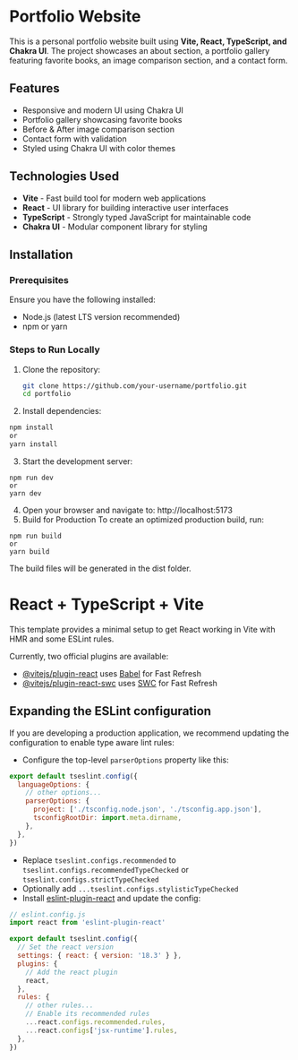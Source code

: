 # Portfolio Website
This is a personal portfolio website built using **Vite, React, TypeScript, and Chakra UI**. The project showcases an about section, a portfolio gallery featuring favorite books, an image comparison section, and a contact form.

## Features
- Responsive and modern UI using Chakra UI
- Portfolio gallery showcasing favorite books
- Before & After image comparison section
- Contact form with validation
- Styled using Chakra UI with color themes

## Technologies Used
- **Vite** - Fast build tool for modern web applications
- **React** - UI library for building interactive user interfaces
- **TypeScript** - Strongly typed JavaScript for maintainable code
- **Chakra UI** - Modular component library for styling

## Installation

### Prerequisites
Ensure you have the following installed:
- Node.js (latest LTS version recommended)
- npm or yarn

### Steps to Run Locally
1. Clone the repository:
   ```sh
   git clone https://github.com/your-username/portfolio.git
   cd portfolio 
   ```
2. Install dependencies:
```sh
npm install
or
yarn install
```
3. Start the development server:
```
npm run dev
or
yarn dev
```
4. Open your browser and navigate to:
http://localhost:5173
5. Build for Production
To create an optimized production build, run:
```
npm run build
or
yarn build
```
The build files will be generated in the dist folder.

# React + TypeScript + Vite

This template provides a minimal setup to get React working in Vite with HMR and some ESLint rules.

Currently, two official plugins are available:

- [@vitejs/plugin-react](https://github.com/vitejs/vite-plugin-react/blob/main/packages/plugin-react/README.md) uses [Babel](https://babeljs.io/) for Fast Refresh
- [@vitejs/plugin-react-swc](https://github.com/vitejs/vite-plugin-react-swc) uses [SWC](https://swc.rs/) for Fast Refresh

## Expanding the ESLint configuration

If you are developing a production application, we recommend updating the configuration to enable type aware lint rules:

- Configure the top-level `parserOptions` property like this:

```js
export default tseslint.config({
  languageOptions: {
    // other options...
    parserOptions: {
      project: ['./tsconfig.node.json', './tsconfig.app.json'],
      tsconfigRootDir: import.meta.dirname,
    },
  },
})
```

- Replace `tseslint.configs.recommended` to `tseslint.configs.recommendedTypeChecked` or `tseslint.configs.strictTypeChecked`
- Optionally add `...tseslint.configs.stylisticTypeChecked`
- Install [eslint-plugin-react](https://github.com/jsx-eslint/eslint-plugin-react) and update the config:

```js
// eslint.config.js
import react from 'eslint-plugin-react'

export default tseslint.config({
  // Set the react version
  settings: { react: { version: '18.3' } },
  plugins: {
    // Add the react plugin
    react,
  },
  rules: {
    // other rules...
    // Enable its recommended rules
    ...react.configs.recommended.rules,
    ...react.configs['jsx-runtime'].rules,
  },
})
```


